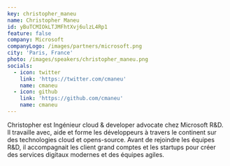 ```yaml
---
key: christopher_maneu
name: Christopher Maneu
id: yBuTCMIOkLTJMFhtXvj6ulzL4Rp1
feature: false
company: Microsoft
companyLogo: /images/partners/microsoft.png
city: 'Paris, France'
photo: /images/speakers/christopher_maneu.png
socials:
  - icon: twitter
    link: 'https://twitter.com/cmaneu'
    name: cmaneu
  - icon: github
    link: 'https://github.com/cmaneu'
    name: cmaneu
---
```

Christopher est Ingénieur cloud & developer advocate chez Microsoft R&D. Il travaille avec, aide et forme les développeurs à travers le continent sur des technologies cloud et opens-source. Avant de rejoindre les équipes R&D, il accompagnait les client grand comptes et les startups pour créer des services digitaux modernes et des équipes agiles.